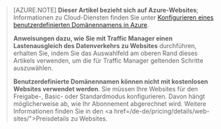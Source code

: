 ﻿> [AZURE.NOTE] **Dieser Artikel bezieht sich auf Azure-Websites**; Informationen zu Cloud-Diensten finden Sie unter <a href="/de-de/develop/net/common-tasks/custom-dns/">Konfigurieren eines benutzerdefinierten Domänennamens in Azure</a>.
>
> **Anweisungen dazu, wie Sie mit Traffic Manager einen Lastenausgleich des Datenverkehrs zu Websites** durchführen, erhalten Sie, indem Sie das Auswahlfeld am oberen Rand dieses Artikels verwenden, um die für Traffic Manager geltenden Schritte auszuwählen.
>
> **Benutzerdefinierte Domänennamen können nicht mit kostenlosen Websites verwendet werden**. Sie müssen Ihre Websites für den Freigabe-, Basic- oder Standardmodus konfigurieren. Davon hängt möglicherweise ab, wie Ihr Abonnement abgerechnet wird. Weitere Informationen finden Sie in den <a href=/de-de/pricing/details/web-sites/">Preisdetails zu Websites</a>.
<!--HONumber=42-->
